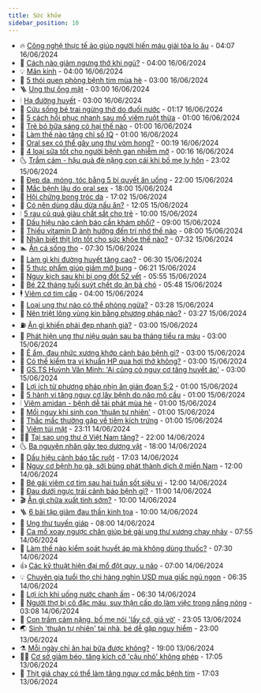 ```yaml
---
title: Sức khỏe
sidebar_position: 10
---
```


<!-- vnexpress-suc-khoe:START -->
- 🔥 [Công nghệ thực tế ảo giúp người hiến máu giải tỏa lo âu](https://vnexpress.net/cong-nghe-thuc-te-ao-giup-nguoi-hien-mau-giai-toa-lo-au-4758841.html) - 04:07 16/06/2024
- 🥰 [Cách nào giảm ngưng thở khi ngủ?](https://vnexpress.net/cach-nao-giam-ngung-tho-khi-ngu-4758788.html) - 04:00 16/06/2024
- 💡 [Mãn kinh](https://vnexpress.net/man-kinh-4758709.html) - 04:00 16/06/2024
- 🤗 [5 thói quen phòng bệnh tim mùa hè](https://vnexpress.net/5-thoi-quen-phong-benh-tim-mua-he-4758795.html) - 03:00 16/06/2024
- 🪜 [Ung thư ống mật](https://vnexpress.net/ung-thu-ong-mat-4758725.html) - 03:00 16/06/2024
- 🕯 [Hạ đường huyết](https://vnexpress.net/ha-duong-huyet-4758714.html) - 03:00 16/06/2024
- 🤭 [Cứu sống bé trai ngừng thở do đuối nước](https://vnexpress.net/cuu-song-be-trai-ngung-tho-do-duoi-nuoc-4758679.html) - 01:17 16/06/2024
- 👀 [5 cách hồi phục nhanh sau mổ viêm ruột thừa](https://vnexpress.net/5-cach-hoi-phuc-nhanh-sau-mo-viem-ruot-thua-4758716.html) - 01:00 16/06/2024
- 🌋 [Trẻ bỏ bữa sáng có hại thế nào](https://vnexpress.net/tre-bo-bua-sang-co-hai-the-nao-4758600.html) - 01:00 16/06/2024
- 🫶 [Làm thế nào tăng chỉ số IQ](https://vnexpress.net/lam-the-nao-tang-chi-so-iq-4758577.html) - 01:00 16/06/2024
- 🦆 [Oral sex có thể gây ung thư vòm họng?](https://vnexpress.net/oral-sex-co-the-gay-ung-thu-vom-hong-4758499.html) - 00:19 16/06/2024
- 🚀 [4 loại sữa tốt cho người bệnh gan nhiễm mỡ](https://vnexpress.net/4-loai-sua-tot-cho-nguoi-benh-gan-nhiem-mo-4758745.html) - 00:16 16/06/2024
- 🌜 [Trầm cảm - hậu quả đè nặng con cái khi bố mẹ ly hôn](https://vnexpress.net/tre-tram-cam-nang-khi-cha-me-ly-hon-4758627.html) - 23:02 15/06/2024
- 🧰 [Đẹp da, móng, tóc bằng 5 bí quyết ăn uống](https://vnexpress.net/dep-da-mong-toc-bang-5-bi-quyet-an-uong-4758724.html) - 22:00 15/06/2024
- 💫 [Mắc bệnh lậu do oral sex](https://vnexpress.net/mac-benh-lau-do-oral-sex-4758683.html) - 18:00 15/06/2024
- 🌝 [Hội chứng bong tróc da](https://vnexpress.net/hoi-chung-bong-troc-da-4758419.html) - 17:02 15/06/2024
- 🗽 [Có nên dùng dầu dừa nấu ăn?](https://vnexpress.net/co-nen-dung-dau-dua-nau-an-4757597.html) - 12:05 15/06/2024
- 🕯 [5 rau củ quả giàu chất sắt cho trẻ](https://vnexpress.net/5-rau-cu-qua-giau-chat-sat-cho-tre-4758612.html) - 10:00 15/06/2024
- 🦅 [Dấu hiệu nào cảnh báo cần khám phổi?](https://vnexpress.net/dau-hieu-nao-canh-bao-can-kham-phoi-4758672.html) - 09:00 15/06/2024
- 🦆 [Thiếu vitamin D ảnh hưởng đến trí nhớ thế nào](https://vnexpress.net/thieu-vitamin-d-anh-huong-den-tri-nho-the-nao-4758647.html) - 08:00 15/06/2024
- 🎊 [Nhận biết thịt lợn tốt cho sức khỏe thế nào?](https://vnexpress.net/nhan-biet-thit-lon-tot-cho-suc-khoe-the-nao-4758574.html) - 07:32 15/06/2024
- 🏊 [Ăn cá sống thọ](https://vnexpress.net/an-ca-song-tho-4758607.html) - 07:30 15/06/2024
- 📝 [Làm gì khi đường huyết tăng cao?](https://vnexpress.net/lam-gi-khi-duong-huyet-tang-cao-4758457.html) - 06:30 15/06/2024
- 💯 [5 thực phẩm giúp giảm mỡ bụng](https://vnexpress.net/5-thuc-pham-giup-giam-mo-bung-4758623.html) - 06:21 15/06/2024
- 🌊 [Nguy kịch sau khi bị ong đốt 52 vết](https://vnexpress.net/nguy-kich-sau-khi-bi-ong-dot-52-vet-4758575.html) - 05:55 15/06/2024
- 🚀 [Bé 22 tháng tuổi suýt chết do ăn bả chó](https://vnexpress.net/be-22-thang-tuoi-suyt-chet-do-an-ba-cho-4758565.html) - 05:48 15/06/2024
- 🕴 [Viêm cơ tim cấp](https://vnexpress.net/viem-co-tim-cap-4752427.html) - 04:00 15/06/2024
- 🗽 [Loại ung thư nào có thể phòng ngừa?](https://vnexpress.net/loai-ung-thu-nao-co-the-phong-ngua-4758548.html) - 03:28 15/06/2024
- 🎡 [Nên triệt lông vùng kín bằng phương pháp nào?](https://vnexpress.net/nen-triet-long-vung-kin-bang-phuong-phap-nao-4758496.html) - 03:27 15/06/2024
- ⛽️ [Ăn gì khiến phái đẹp nhanh già?](https://vnexpress.net/an-gi-khien-phai-dep-nhanh-gia-4758536.html) - 03:00 15/06/2024
- 🦆 [Phát hiện ung thư niệu quản sau ba tháng tiểu ra máu](https://vnexpress.net/phat-hien-ung-thu-nieu-quan-sau-ba-thang-tieu-ra-mau-4758497.html) - 03:00 15/06/2024
- 🤩 [Ê ẩm, đau nhức xương khớp cảnh báo bệnh gì?](https://vnexpress.net/e-am-dau-nhuc-xuong-khop-canh-bao-benh-gi-4758494.html) - 03:00 15/06/2024
- 🦒 [Có thể kiểm tra vi khuẩn HP qua hơi thở không?](https://vnexpress.net/co-the-kiem-tra-vi-khuan-hp-qua-hoi-tho-khong-4758462.html) - 03:00 15/06/2024
- 💫 [GS.TS Huỳnh Văn Minh: &#39;Ai cũng có nguy cơ tăng huyết áp&#39;](https://vnexpress.net/gs-ts-huynh-van-minh-ai-cung-co-nguy-co-tang-huyet-ap-4758178.html) - 03:00 15/06/2024
- 🐘 [Lợi ích từ phương pháp nhịn ăn gián đoạn 5:2](https://vnexpress.net/loi-ich-tu-phuong-phap-nhin-an-gian-doan-5-2-4758204.html) - 01:00 15/06/2024
- 🚀 [5 hành vi tăng nguy cơ lây bệnh do não mô cầu](https://vnexpress.net/5-hanh-vi-tang-nguy-co-lay-benh-do-nao-mo-cau-4758400.html) - 01:00 15/06/2024
- 🕯 [Viêm amidan - bệnh dễ tái phát mùa hè](https://vnexpress.net/viem-amidan-benh-de-tai-phat-mua-he-4758338.html) - 01:00 15/06/2024
- 🦏 [Mối nguy khi sinh con &#39;thuận tự nhiên&#39;](https://vnexpress.net/moi-nguy-khi-sinh-con-thuan-tu-nhien-4758247.html) - 01:00 15/06/2024
- 🦄 [Thắc mắc thường gặp về tiêm kích trứng](https://vnexpress.net/thac-mac-thuong-gap-ve-tiem-kich-trung-4756834.html) - 01:00 15/06/2024
- 🦒 [Viêm túi mật](https://vnexpress.net/viem-tui-mat-4757303.html) - 23:11 14/06/2024
- 👨‍🏫 [Tại sao ung thư ở Việt Nam tăng?](https://vnexpress.net/tai-sao-ung-thu-o-viet-nam-tang-4757334.html) - 22:00 14/06/2024
- 🌜 [Ba nguyên nhân gây teo dương vật](https://vnexpress.net/ba-nguyen-nhan-gay-teo-duong-vat-4754611.html) - 18:00 14/06/2024
- 🚀 [Dấu hiệu cảnh báo tắc ruột](https://vnexpress.net/dau-hieu-canh-bao-tac-ruot-4757297.html) - 17:03 14/06/2024
- 💃 [Nguy cơ bệnh ho gà, sởi bùng phát thành dịch ở miền Nam](https://vnexpress.net/nguy-co-benh-ho-ga-soi-bung-phat-thanh-dich-o-mien-nam-4758448.html) - 12:00 14/06/2024
- 💯 [Bé gái viêm cơ tim sau hai tuần sốt siêu vi](https://vnexpress.net/be-gai-viem-co-tim-sau-hai-tuan-sot-sieu-vi-4758207.html) - 12:00 14/06/2024
- 🤔 [Đau dưới ngực trái cảnh báo bệnh gì?](https://vnexpress.net/dau-duoi-nguc-trai-canh-bao-benh-gi-4757927.html) - 11:00 14/06/2024
- 🎬 [Ăn gì chữa xuất tinh sớm?](https://vnexpress.net/an-gi-chua-xuat-tinh-som-4758317.html) - 10:00 14/06/2024
- 🪜 [6 bài tập giảm đau thần kinh tọa](https://vnexpress.net/6-bai-tap-giam-dau-than-kinh-toa-4758258.html) - 10:00 14/06/2024
- 🦣 [Ung thư tuyến giáp](https://vnexpress.net/ung-thu-tuyen-giap-4758223.html) - 08:00 14/06/2024
- 🧐 [Ca mổ xoay ngược chân giúp bé gái ung thư xương chạy nhảy](https://vnexpress.net/ca-mo-xoay-nguoc-chan-giup-be-gai-ung-thu-xuong-chay-nhay-4758356.html) - 07:55 14/06/2024
- 🤡 [Làm thế nào kiểm soát huyết áp mà không dùng thuốc?](https://vnexpress.net/lam-the-nao-kiem-soat-huyet-ap-ma-khong-dung-thuoc-4758305.html) - 07:30 14/06/2024
- 👍 [Các kỹ thuật hiện đại mổ đột quỵ, u não](https://vnexpress.net/cac-ky-thuat-hien-dai-mo-dot-quy-u-nao-4758316.html) - 07:00 14/06/2024
- 💡 [Chuyên gia tuổi thọ chi hàng nghìn USD mua giấc ngủ ngon](https://vnexpress.net/chuyen-gia-tuoi-tho-chi-hang-nghin-usd-mua-giac-ngu-ngon-4758159.html) - 06:35 14/06/2024
- 💯 [Lợi ích khi uống nước chanh ấm](https://vnexpress.net/loi-ich-khi-uong-nuoc-chanh-am-4758220.html) - 06:30 14/06/2024
- 🧠 [Người thợ bị cô đặc máu, suy thận cấp do làm việc trong nắng nóng](https://vnexpress.net/nguoi-tho-bi-co-dac-mau-suy-than-cap-do-lam-viec-trong-nang-nong-4758101.html) - 03:08 14/06/2024
- 🎡 [Con trầm cảm nặng, bố mẹ nói &#39;lấy cớ, giả vờ&#39;](https://vnexpress.net/con-tram-cam-nang-bo-me-noi-lay-co-gia-vo-4757710.html) - 23:05 13/06/2024
- 🌏 [Sinh &#39;thuận tự nhiên&#39; tại nhà, bé dễ gặp nguy hiểm](https://vnexpress.net/sinh-thuan-tu-nhien-trao-luu-gay-chet-nguoi-4757696.html) - 23:00 13/06/2024
- ⚗️ [Mỗi ngày chỉ ăn hai bữa được không?](https://vnexpress.net/moi-ngay-chi-an-hai-bua-duoc-khong-4757587.html) - 19:00 13/06/2024
- 👨‍🏫 [Cơ sở giảm béo, tăng kích cỡ &#39;cậu nhỏ&#39; không phép](https://vnexpress.net/co-so-giam-beo-tang-kich-co-cau-nho-khong-phep-4758044.html) - 17:05 13/06/2024
- 🤖 [Thịt giả chay có thể làm tăng nguy cơ mắc bệnh tim](https://vnexpress.net/thit-gia-chay-co-the-lam-tang-nguy-co-mac-benh-tim-4757643.html) - 17:03 13/06/2024<!-- vnexpress-suc-khoe:END -->
